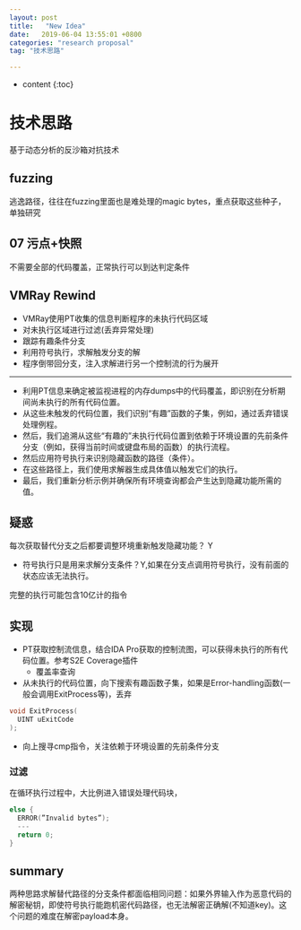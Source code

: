 ```yaml
---
layout: post
title:   "New Idea"
date:   2019-06-04 13:55:01 +0800
categories: "research proposal"
tag: "技术思路"

---
```

* content
{:toc}


# 技术思路

基于动态分析的反沙箱对抗技术

## fuzzing

逃逸路径，往往在fuzzing里面也是难处理的magic bytes，重点获取这些种子，单独研究

## 07 污点+快照

不需要全部的代码覆盖，正常执行可以到达判定条件

## VMRay Rewind

* VMRay使用PT收集的信息判断程序的未执行代码区域
* 对未执行区域进行过滤(丢弃异常处理)
* 跟踪有趣条件分支
* 利用符号执行，求解触发分支的解
* 程序倒带回分支，注入求解进行另一个控制流的行为展开

---

- 利用PT信息来确定被监视进程的内存dumps中的代码覆盖，即识别在分析期间尚未执行的所有代码位置。
- 从这些未触发的代码位置，我们识别“有趣”函数的子集，例如，通过丢弃错误处理例程。
- 然后，我们追溯从这些“有趣的”未执行代码位置到依赖于环境设置的先前条件分支（例如，获得当前时间或键盘布局的函数）的执行流程。
- 然后应用符号执行来识别隐藏函数的路径（条件）。
- 在这些路径上，我们使用求解器生成具体值以触发它们的执行。
- 最后，我们重新分析示例并确保所有环境查询都会产生达到隐藏功能所需的值。

## 疑惑

每次获取替代分支之后都要调整环境重新触发隐藏功能？ Y

* 符号执行只是用来求解分支条件？Y,如果在分支点调用符号执行，没有前面的状态应该无法执行。

完整的执行可能包含10亿计的指令

## 实现

* PT获取控制流信息，结合IDA Pro获取的控制流图，可以获得未执行的所有代码位置。参考S2E Coverage插件
  * 覆盖率查询
* 从未执行的代码位置，向下搜索有趣函数子集，如果是Error-handling函数(一般会调用ExitProcess等)，丢弃

```C
void ExitProcess(
  UINT uExitCode
);
```

* 向上搜寻cmp指令，关注依赖于环境设置的先前条件分支

### 过滤

在循环执行过程中，大比例进入错误处理代码块，

```C
else {
  ERROR(”Invalid bytes”);
  ---
  return 0;
}
```



## summary

两种思路求解替代路径的分支条件都面临相同问题：如果外界输入作为恶意代码的解密秘钥，即使符号执行能跑机密代码路径，也无法解密正确解(不知道key)。这个问题的难度在解密payload本身。

